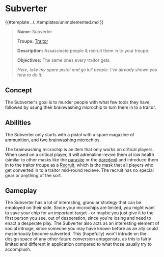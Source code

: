 # Subverter

{{#template ../../templates/unimplemented.md }}

> **Name:** Subverter
>
> **Troupe:** [Traitor](https://github.com/EphemeralSpace/docs/blob/master/src/design/masks/traitors.md)
>
> **Description:** Assassinate people & recruit them in to your troupe.
>
> **Objectives:** The same ones every traitor gets.
>
> *Here, take my spare pistol and go kill people. I've already shown you how to do it.*

## Concept
The Subverter's goal is to murder people with what few tools they have, followed by usung their brainwashing microchip to turn them in to a traitor.

## Abilities
The Subverter only starts with a pistol with a spare magazine of ammunition, and two brainwashing microchips.

The brainwashing microchip is an item that only works on critical players. When used on a critical player, it will adrenaline-revive them at low health (similar to other masks like the [parasite](../crew/parasite.md) or the [daredevil](../crew/daredevil.md) and introduce them in to the traitor troupe as a [Recruit,](../recruit.md) which is the mask that all players who get converted in to a traitor mid-round recieve. The recruit has no special gear or anything of the sort.

## Gameplay
The Subverter has a lot of interesting, granular strategy that can be employed on their side. Since your microchips are limited, you might want to save your chip for an important target - or maybe you just give it to the first person you see, out of desperation, since you're losing and need to enact a desperate play.
The Subverter also acts as an interesting element of social intruige, since someone you may have known before as an ally could mysteriously become subverted. This (hopefully) won't intrude on the design space of any other future conversion antagonists, as this is fairly limited and different in application compared to what those usually try to accomplush.
